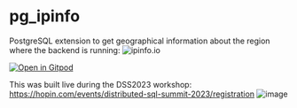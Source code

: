 # pg_ipinfo
PostgreSQL extension to get geographical information about the region where the backend is running:
![ipinfo.io](https://github.com/FranckPachot/pg_ipinfo/assets/33070466/5d1efa66-8b5f-418a-ac35-85d7a22f65bc)

[![Open in Gitpod](https://gitpod.io/button/open-in-gitpod.svg)](https://gitpod.io/#https://github.com/FranckPachot/pg_ipinfo)

This was built live during the DSS2023 workshop:
https://hopin.com/events/distributed-sql-summit-2023/registration
![image](https://github.com/FranckPachot/pg_ipinfo/assets/33070466/eef8e26b-8071-42c8-88e2-25849f47d2a9)
